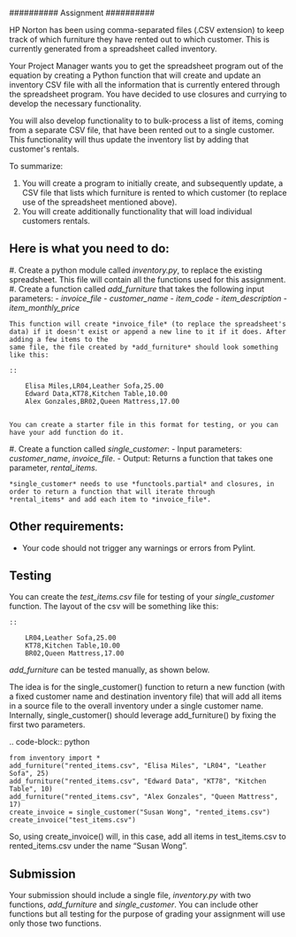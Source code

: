 ##########
Assignment
##########

HP Norton has been using comma-separated files (.CSV extension) to keep track of which furniture they have rented out to which
customer. This is currently generated from a spreadsheet called inventory.

Your Project Manager wants you to get the spreadsheet program out
of the equation by creating a Python function that will create and update an inventory CSV file with all the information that is currently
entered through the spreadsheet program. You have decided to use closures and currying to develop the necessary functionality. 

You will also develop functionality to
to bulk-process a list of items, coming from a separate CSV file, that have been rented out to a single customer. This functionality will thus update the inventory list by adding that customer's rentals.

To summarize:
1. You will create a program to initially create, and subsequently update, a CSV file that lists which furniture is rented to which customer (to replace use of the spreadsheet mentioned above).
2. You will create additionally functionality that will load individual customers rentals.


Here is what you need to do:
----------------------------

#. Create a python module called *inventory.py*, to replace the existing spreadsheet. This file will contain all the functions used for this assignment.
#. Create a function called *add_furniture* that takes the following input parameters:
    - *invoice_file*
    - *customer_name*
    - *item_code*
    - *item_description*
    - *item_monthly_price*

    This function will create *invoice_file* (to replace the spreadsheet's data) if it doesn't exist or append a new line to it if it does. After adding a few items to the
    same file, the file created by *add_furniture* should look something like this:

    ::

        Elisa Miles,LR04,Leather Sofa,25.00
        Edward Data,KT78,Kitchen Table,10.00
        Alex Gonzales,BR02,Queen Mattress,17.00


    You can create a starter file in this format for testing, or you can have your add function do it.

#. Create a function called *single_customer*:
    - Input parameters: *customer_name*, *invoice_file*.
    - Output: Returns a function that takes one parameter, *rental_items*.
    
    *single_customer* needs to use *functools.partial* and closures, in order to return a function that will iterate through 
    *rental_items* and add each item to *invoice_file*. 

Other requirements:
-------------------
- Your code should not trigger any warnings or errors from Pylint.

Testing
-------
You can create the *test_items.csv* file for testing of your *single_customer* function. 
The layout of the csv will be something like this:

    ::

        LR04,Leather Sofa,25.00
        KT78,Kitchen Table,10.00
        BR02,Queen Mattress,17.00



*add_furniture* can be tested manually,
as shown below.

The idea is for the single_customer() function to return a new function (with a fixed customer name and destination inventory file) that will add all items in a source file to the overall inventory under a single customer name. Internally, single_customer() should leverage add_furniture() by fixing the first two parameters.


.. code-block:: python

    from inventory import *
    add_furniture("rented_items.csv", "Elisa Miles", "LR04", "Leather Sofa", 25)
    add_furniture("rented_items.csv", "Edward Data", "KT78", "Kitchen Table", 10)
    add_furniture("rented_items.csv", "Alex Gonzales", "Queen Mattress", 17)
    create_invoice = single_customer("Susan Wong", "rented_items.csv")
    create_invoice("test_items.csv")

So, using create_invoice() will, in this case, add all items in test_items.csv to rented_items.csv under the name “Susan Wong”.

Submission
----------

Your submission should include a single file, *inventory.py* with two functions, *add_furniture* and *single_customer*. You can
include other functions but all testing for the purpose of grading your assignment will use only those two functions.
